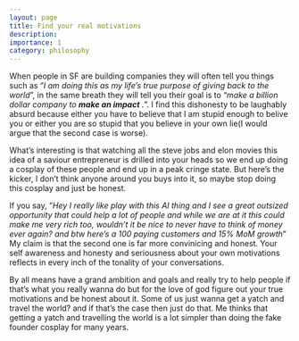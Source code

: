 ```yaml
---
layout: page
title: Find your real motivations
description: 
importance: 1
category: philosophy
---
```

When people in SF are building companies they will often tell you things such as “*I am doing this as my life’s true purpose of giving back to the world*”, in the same breath they will tell you their goal is to “*make a billion dollar company to **make an impact** .*”. I find this dishonesty to be laughably absurd because either you have to believe that I am stupid enough to belive you or either you are so stupid that you believe in your own lie(I would argue that the second case is worse).

What’s interesting is that watching all the steve jobs and elon movies this idea of a saviour entrepreneur is drilled into your heads so we end up doing a cosplay of these people and end up in a peak cringe state. But here’s the kicker, I don’t think anyone around you buys into it, so maybe stop doing this cosplay and just be honest.

If you say, “*Hey I really like play with this AI thing and I see a great outsized opportunity that could help a lot of people and while we are at it this could make me very rich too, wouldn’t it be nice to never have to think of money ever again? and btw here’s a 100 paying customers and 15% MoM growth*” My claim is that the second one is far more convinicing and honest. Your self awareness and honesty and seriousness about your own motivations reflects in every inch of the tonality of your conversations. 

By all means have a grand ambition and goals and really try to help people if that’s what you really wanna do but for the love of god figure out your true motivations and be honest about it.  Some of us just wanna get a yatch and travel the world? and if that’s the case then just do that. Me thinks that getting a yatch and travelling the world is a lot simpler than doing the fake founder cosplay for many years.